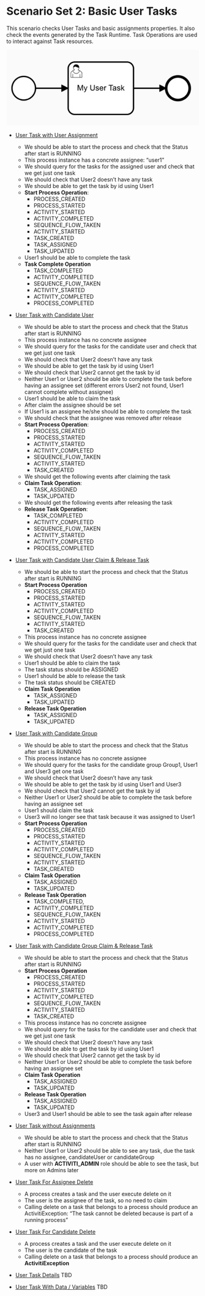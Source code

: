# Scenario Set 2: Basic User Tasks
This scenario checks User Tasks and basic assignments properties. It also check the events generated by the Task Runtime. Task Operations are used to interact against Task resources. 

![](../.gitbook/assets/set-2-user-task.png)
- [User Task with User Assignment](https://github.com/salaboy/bpmn-scenarios/blob/master/processes/UserTask%20with%20Assignee.bpmn20.xml) 
  - We should be able to start the process and check that the Status after start is RUNNING
  - This process instance has a concrete assignee: “user1”
  - We should query for the tasks for the assigned user and check that we get just one task
  - We should check that User2 doesn’t have any task
  - We should be able to get the task by id using User1 
  - **Start Process Operation**: 
    - PROCESS_CREATED
    - PROCESS_STARTED
    - ACTIVITY_STARTED
    - ACTIVITY_COMPLETED
    - SEQUENCE_FLOW_TAKEN
    - ACTIVITY_STARTED
    - TASK_CREATED
    - TASK_ASSIGNED
    - TASK_UPDATED
  - User1 should be able to complete the task	
  - **Task Complete Operation**
    - TASK_COMPLETED
    - ACTIVITY_COMPLETED
    - SEQUENCE_FLOW_TAKEN
    - ACTIVITY_STARTED
    - ACTIVITY_COMPLETED
    - PROCESS_COMPLETED
- [User Task with Candidate User](https://github.com/salaboy/bpmn-scenarios/blob/master/processes/UserTask%20with%20CandidateUser.bpmn20.xml) 
  - We should be able to start the process and check that the Status after start is RUNNING
  - This process instance has no concrete assignee
  - We should query for the tasks for the candidate user and check that we get just one task
  - We should check that User2 doesn’t have any task
  - We should be able to get the task by id using User1 
  - We should check that User2 cannot get the task by id
  - Neither User1 or User2 should be able to complete the task before having an assignee set (different errors User2 not found, User1 cannot complete without assignee)
  - User1 should be able to claim the task
  - After claim the assignee should be set
  - If User1 is an assignee he/she should be able to complete the task
  - We should check that the assignee was removed after release
  - **Start Process Operation**:
    - PROCESS_CREATED
    - PROCESS_STARTED
    - ACTIVITY_STARTED
    - ACTIVITY_COMPLETED
    - SEQUENCE_FLOW_TAKEN
    - ACTIVITY_STARTED
    - TASK_CREATED
  - We should get the following events after claiming the task
  - **Claim Task Operation**:
    - TASK_ASSIGNED
    - TASK_UPDATED
  - We should get the following events after releasing the task
  - **Release Task Operation**: 
    - TASK_COMPLETED
    - ACTIVITY_COMPLETED
    - SEQUENCE_FLOW_TAKEN
    - ACTIVITY_STARTED
    - ACTIVITY_COMPLETED
    - PROCESS_COMPLETED

- [User Task with Candidate User Claim & Release Task](https://github.com/salaboy/bpmn-scenarios/blob/master/processes/UserTask%20with%20CandidateUser.bpmn20.xml)
  - We should be able to start the process and check that the Status after start is RUNNING
  - **Start Process Operation**
    - PROCESS_CREATED
    - PROCESS_STARTED
    - ACTIVITY_STARTED
    - ACTIVITY_COMPLETED
    - SEQUENCE_FLOW_TAKEN
    - ACTIVITY_STARTED
    - TASK_CREATED
  - This process instance has no concrete assignee
  - We should query for the tasks for the candidate user and check that we get just one task
  - We should check that User2 doesn’t have any task
  - User1 should be able to claim the task
  - The task status should be ASSIGNED
  - User1 should be able to release the task
  - The task status should be CREATED
  - **Claim Task Operation**
    - TASK_ASSIGNED
    - TASK_UPDATED
  - **Release Task Operation**
    - TASK_ASSIGNED
    - TASK_UPDATED

- [User Task with Candidate Group](https://github.com/salaboy/bpmn-scenarios/blob/master/processes/UserTask%20with%20CandidateGroup.bpmn20.xml) 
  - We should be able to start the process and check that the Status after start is RUNNING
  - This process instance has no concrete assignee
  - We should query for the tasks for the candidate group Group1, User1 and User3 get one task
  - We should check that User2 doesn’t have any task
  - We should be able to get the task by id using User1 and User3
  - We should check that User2 cannot get the task by id
  - Neither User1 or User2 should be able to complete the task before having an assignee set
  - User1 should claim the task
  - User3 will no longer see that task because it was assigned to User1
  - **Start Process Operation**
    - PROCESS_CREATED
    - PROCESS_STARTED
    - ACTIVITY_STARTED
    - ACTIVITY_COMPLETED
    - SEQUENCE_FLOW_TAKEN
    - ACTIVITY_STARTED
    - TASK_CREATED
  - **Claim Task Operation**
    - TASK_ASSIGNED
    - TASK_UPDATED
  - **Release Task Operation**
    - TASK_COMPLETED,
    - ACTIVITY_COMPLETED
    - SEQUENCE_FLOW_TAKEN
    - ACTIVITY_STARTED
    - ACTIVITY_COMPLETED
    - PROCESS_COMPLETED

- [User Task with Candidate Group Claim & Release Task](https://github.com/salaboy/bpmn-scenarios/blob/master/processes/UserTask%20with%20CandidateGroup.bpmn20.xml)
  - We should be able to start the process and check that the Status after start is RUNNING
  - **Start Process Operation**
    - PROCESS_CREATED
    - PROCESS_STARTED
    - ACTIVITY_STARTED
    - ACTIVITY_COMPLETED
    - SEQUENCE_FLOW_TAKEN
    - ACTIVITY_STARTED
    - TASK_CREATED
  - This process instance has no concrete assignee
  - We should query for the tasks for the candidate user and check that we get just one task
  - We should check that User2 doesn’t have any task
  - We should be able to get the task by id using User1 
  - We should check that User2 cannot get the task by id
  - Neither User1 or User2 should be able to complete the task before having an assignee set
  - **Claim Task Operation**
    - TASK_ASSIGNED
    - TASK_UPDATED
  - **Release Task Operation**
    - TASK_ASSIGNED
    - TASK_UPDATED
  - User3 and User1 should be able to see the task again after release

- [User Task without Assignments](https://github.com/salaboy/bpmn-scenarios/blob/master/processes/UserTask%20with%20no%20User%20or%20Group%20Assignment.bpmn20.xml) 
  - We should be able to start the process and check that the Status after start is RUNNING
  - Neither User1 or User2 should be able to see any task, due the task has no assignee, candidateUser or candidateGroup
  - A user with **ACTIVITI_ADMIN** role should be able to see the task, but more on Admins later

- [User Task For Assignee Delete](https://github.com/salaboy/bpmn-scenarios/blob/master/processes/UserTask%20with%20Assignee.bpmn20.xml)
  - A process creates a task and the user execute delete on it
  - The user is the assignee of the task, so no need to claim
  - Calling delete on a task that belongs to a process should produce an ActivitiException: “The task cannot be deleted because is part of a running process”

- [User Task For Candidate Delete](https://github.com/salaboy/bpmn-scenarios/blob/master/processes/UserTask%20with%20CandidateUser.bpmn20.xml) 
  - A process creates a task and the user execute delete on it
  - The user is the candidate of the task
  - Calling delete on a task that belongs to a process should produce an **ActivitiException**

- [User Task Details]() TBD


- [User Task With Data / Variables]() TBD
